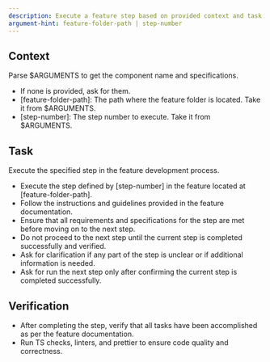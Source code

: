 ```yaml
---
description: Execute a feature step based on provided context and task.
argument-hint: feature-folder-path | step-number
---
```


## Context

Parse $ARGUMENTS to get the component name and specifications.

- If none is provided, ask for them.
- [feature-folder-path]: The path where the feature folder is located. Take it from $ARGUMENTS.
- [step-number]: The step number to execute. Take it from $ARGUMENTS.

## Task

Execute the specified step in the feature development process.

- Execute the step defined by [step-number] in the feature located at [feature-folder-path].
- Follow the instructions and guidelines provided in the feature documentation.
- Ensure that all requirements and specifications for the step are met before moving on to the next step.
- Do not proceed to the next step until the current step is completed successfully and verified.
- Ask for clarification if any part of the step is unclear or if additional information is needed.
- Ask for run the next step only after confirming the current step is completed successfully.

## Verification

- After completing the step, verify that all tasks have been accomplished as per the feature documentation.
- Run TS checks, linters, and prettier to ensure code quality and correctness.

